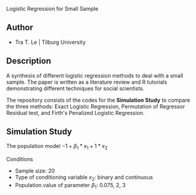 Logistic Regression for Small Sample

## Author
- Tra T. Le | Tilburg University

## Description
A synthesis of different logistic regression methods to deal with a small sample. The paper is written as a literature review and R tutorials demonstrating different techniques for social scientists. 

The repository consists of the codes for the **Simulation Study** to compare the three methods: Exact Logistic Regression, Permutation of Regressor Residual test, and Firth's Penalized Logistic Regression. 

## Simulation Study
The population model $-1 + \beta_1*x_1 + 1*x_2$

Conditions
- Sample size: 20
- Type of conditioning variable $x_2$: binary and continuous
- Population value of parameter $\beta_1$: 0.075, 2, 3
